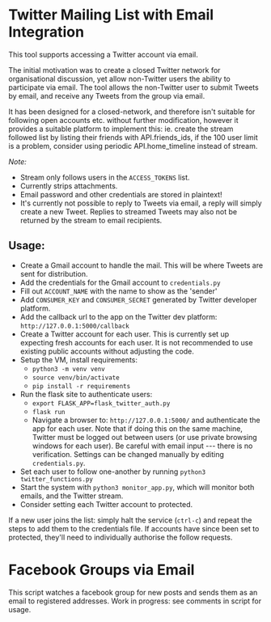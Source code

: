 # Twitter Mailing List with Email Integration
This tool supports accessing a Twitter account via email.

The initial motivation was to create a closed Twitter network for organisational
discussion, yet allow non-Twitter users the ability to participate via email.
The tool allows the non-Twitter user to submit Tweets by email, and receive any
Tweets from the group via email.

It has been designed for a closed-network, and therefore isn't suitable for
following open accounts etc. without further modification, however it provides
a suitable platform to implement this: ie. create the stream followed list by
listing their friends with API.friends_ids, if the 100 user limit is a problem,
consider using periodic API.home_timeline instead of stream.


*Note:*
* Stream only follows users in the `ACCESS_TOKENS` list.
* Currently strips attachments.
* Email password and other credentials are stored in plaintext!
* It's currently not possible to reply to Tweets via email, a reply will simply
  create a new Tweet. Replies to streamed Tweets may also not be returned by the
  stream to email recipients.


## Usage:
* Create a Gmail account to handle the mail. This will be where Tweets are sent
for distribution.
* Add the credentials for the Gmail account to `credentials.py`
* Fill out `ACCOUNT_NAME` with the name to show as the 'sender'
* Add `CONSUMER_KEY` and `CONSUMER_SECRET` generated by Twitter developer platform.
* Add the callback url to the app on the Twitter dev platform: `http://127.0.0.1:5000/callback`
* Create a Twitter account for each user. This is currently set up expecting
fresh accounts for each user. It is not recommended to use existing public
accounts without adjusting the code.
* Setup the VM, install requirements:
  * `python3 -m venv venv`
  * `source venv/bin/activate`
  * `pip install -r requirements`
* Run the flask site to authenticate users:
  * `export FLASK_APP=flask_twitter_auth.py`
  * `flask run`
  * Navigate a browser to: `http://127.0.0.1:5000/` and authenticate the app
    for each user. Note that if doing this on the same machine, Twitter must be
    logged out between users (or use private browsing windows for each user).
    Be careful with email input --- there is no verification. Settings can be
    changed manually by editing `credentials.py`.
* Set each user to follow one-another by running `python3 twitter_functions.py`
* Start the system with `python3 monitor_app.py`, which will monitor both
emails, and the Twitter stream.
* Consider setting each Twitter account to protected.

If a new user joins the list: simply halt the service (`ctrl-c`) and repeat the steps to add
them to the credentials file. If accounts have since been set to protected, they'll
need to individually authorise the follow requests.


# Facebook Groups via Email
This script watches a facebook group for new posts and sends them as an email to
registered addresses. Work in progress: see comments in script for usage.
